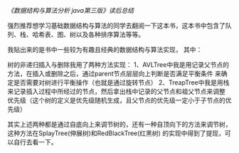 *《数据结构与算法分析 java第三版》读后总结*

强烈推荐想学习基础数据结构与算法的同学去翻阅一下这本书，这本书中包含了队列、栈、哈希表、图、树以及各种排序算法等等。

我贴出来的是书中一些较为有趣且经典的数据结构与算法实现，
其中：

树的非递归插入与删除我用了两种方法实现：
1、AVLTree中我是用记录父节点的方法，在插入或删除之后，通过parent节点层层向上判断是否满足平衡条件
来确定是否需要对树进行平衡操作（也就是通过旋转节点）
2、TreapTree中我是用栈来记录插入过程中所经过的节点，然后拿出栈中记录的父节点和祖父节点来调整
优先级（这个树的定义是优先级随机生成，且父节点的优先级一定小于子节点的优先级）

其实上述两种都是通过自底向上来调节树的，还有一种自顶向下的方法来调节树，这种方法在SplayTree(伸展树)和RedBlackTree(红黑树)
的实现中得到了提现，可以自行去看一下。
